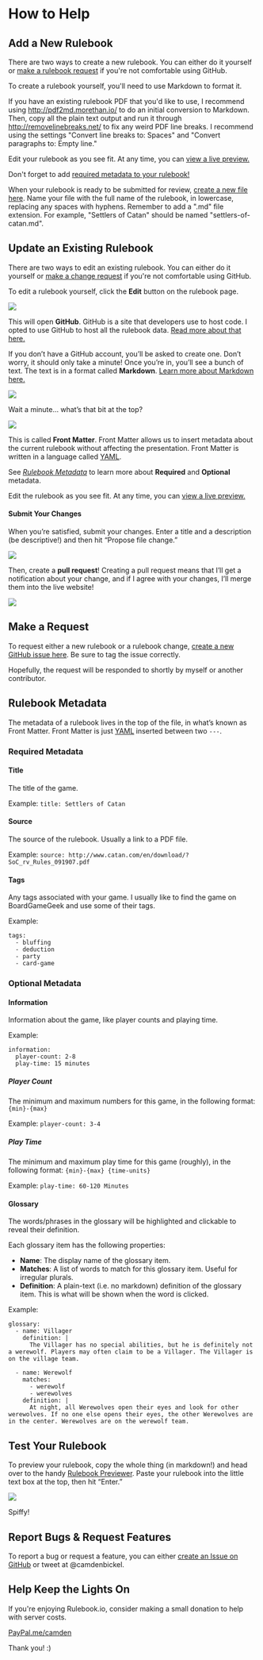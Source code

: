 # How to Help
## Add a New Rulebook
There are two ways to create a new rulebook. You can either do it yourself or [make a rulebook request](#make-a-request) if you're not comfortable using GitHub. 

To create a rulebook yourself, you'll need to use Markdown to format it.

If you have an existing rulebook PDF that you'd like to use, I recommend using http://pdf2md.morethan.io/ to do an initial conversion to Markdown. Then, copy all the plain text output and run it through http://removelinebreaks.net/ to fix any weird PDF line breaks. I recommend using the settings "Convert line breaks to: Spaces" and "Convert paragraphs to: Empty line."

Edit your rulebook as you see fit. At any time, you can  [view a live preview.](#test-your-rulebook) 

Don't forget to add [required metadata to your rulebook!](#rulebook-metadata)

When your rulebook is ready to be submitted for review, [create a new file here](https://github.com/camden/rulebooks/tree/master/rulebooks). Name your file with the full name of the rulebook, in lowercase, replacing any spaces with hyphens. Remember to add a ".md" file extension. For example, "Settlers of Catan" should be named "settlers-of-catan.md".

## Update an Existing Rulebook
There are two ways to edit an existing rulebook. You can either do it yourself or  [make a change request](#￼make-a-request) if you're not comfortable using GitHub.

To edit a rulebook yourself, click the **Edit** button on the rulebook page.

![](/api/assets/edit.gif)

This will open **GitHub**. GitHub is a site that developers use to host code. I opted to use GitHub to host all the rulebook data. [Read more about that here.](/about)

If you don’t have a GitHub account, you’ll be asked to create one. Don’t worry, it should only take a minute! Once you’re in, you’ll see a bunch of text. The text is in a format called **Markdown**. [Learn more about Markdown here.](https://en.wikipedia.org/wiki/Markdown) 

![](/api/assets/github.png)

Wait a minute… what’s that bit at the top?

![](/api/assets/front-matter.png)

This is called **Front Matter**. Front Matter allows us to insert metadata about the current rulebook without affecting the presentation. Front Matter is written in a language called [YAML](https://learnxinyminutes.com/docs/yaml/). 

See [*Rulebook Metadata*](#rulebook-metadata) to learn more about **Required** and **Optional** metadata.

Edit the rulebook as you see fit. At any time, you can [view a live preview.](#test-your-rulebook)

#### Submit Your Changes
When you’re satisfied, submit your changes. Enter a title and a description (be descriptive!) and then hit “Propose file change.”

![](/api/assets/propose-change.gif)

Then, create a **pull request**! Creating a pull request means that I’ll get a notification about your change, and if I agree with your changes, I’ll merge them into the live website!

![](/api/assets/create-pull-request-for-edit.gif)

## Make a Request
To request either a new rulebook or a rulebook change, [create a new GitHub issue here](github.com/camden/rulebooks). Be sure to tag the issue correctly.

Hopefully, the request will be responded to shortly by myself or another contributor.

## Rulebook Metadata
The metadata of a rulebook lives in the top of the file, in what’s known as Front Matter. Front Matter is just [YAML](https://learnxinyminutes.com/docs/yaml/) inserted between two `---`. 

### Required Metadata
#### Title
The title of the game.

Example: `title: Settlers of Catan`

#### Source
The source of the rulebook. Usually a link to a PDF file.

Example: `source: http://www.catan.com/en/download/?SoC_rv_Rules_091907.pdf`

#### Tags
Any tags associated with your game. I usually like to find the game on BoardGameGeek and use some of their tags.

Example:
```
tags:
  - bluffing
  - deduction
  - party
  - card-game
```

### Optional Metadata
#### Information
Information about the game, like player counts and playing time.

Example:
```
information:
  player-count: 2-8
  play-time: 15 minutes
```

##### Player Count
The minimum and maximum numbers for this game, in the following format: `{min}-{max}`

Example: `player-count: 3-4`

##### Play Time
The minimum and maximum play time for this game (roughly), in the following format: `{min}-{max} {time-units}`

Example: `play-time: 60-120 Minutes`

#### Glossary
The words/phrases in the glossary will be highlighted and clickable to reveal their definition.

Each glossary item has the following properties:
* **Name**: The display name of the glossary item.
* **Matches**: A list of words to match for this glossary item. Useful for irregular plurals.
* **Definition**: A plain-text (i.e. no markdown) definition of the glossary item. This is what will be shown when the word is clicked.

Example:
```
glossary:
  - name: Villager
    definition: |
      The Villager has no special abilities, but he is definitely not a werewolf. Players may often claim to be a Villager. The Villager is on the village team.

  - name: Werewolf
    matches: 
      - werewolf
      - werewolves
    definition: |
      At night, all Werewolves open their eyes and look for other werewolves. If no one else opens their eyes, the other Werewolves are in the center. Werewolves are on the werewolf team.
```

## Test Your Rulebook
To preview your rulebook, copy the whole thing (in markdown!) and head over to the handy [Rulebook Previewer](/custom-rules). Paste your rulebook into the little text box at the top, then hit “Enter.”

![](/api/assets/preview.gif)

Spiffy!

## Report Bugs & Request Features
To report a bug or request a feature, you can either [create an Issue on GitHub](github.com/camden/rulebooks) or tweet at @camdenbickel.

## Help Keep the Lights On
If you're enjoying Rulebook.io, consider making a small donation to help with server costs. 

[PayPal.me/camden](PayPal.me/camden/5)

Thank you! :)

